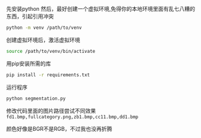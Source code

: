 先安装python
然后，最好创建一个虚拟环境,免得你的本地环境里面有乱七八糟的东西，引起引用冲突
```bash
python -m venv /path/to/venv
```

创建虚拟环境后，激活虚拟环境

```bash
source /path/to/venv/bin/activate
```

用pip安装所需的库

```bash
pip install -r requirements.txt
```

运行程序

```bash
python segmentation.py
```

修改代码里面的图片路径尝试不同效果
```fd1.bmp,fullcategory.png,zb1.bmp,cc11.bmp,dd1.bmp```

颜色好像是BGR不是RGB，不过我也没再折腾